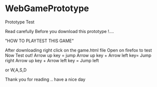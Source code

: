 # WebGamePrototype
Prototype Test  


Read carefully Before you download this prototype !.... 

"HOW TO PLAYTEST THIS GAME"

After downloading right click on the game.html file
Open on firefox to test
Now Test out! Arrow up key = jump Arrow up key + Arrow left key= Jump right Arrow up key + Arrow left key = Jump left

or W,A,S,D

Thank you for reading .. have a nice day
